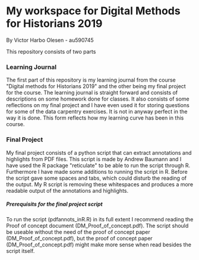 # My workspace for Digital Methods for Historians 2019
By Victor Harbo Olesen - au590745

This repository consists of two parts

### Learning Journal
The first part of this repository is my learning journal from the course "Digital methods for Historians 2019" and the other being my final project for the course. The learning journal is straight forward and consists of descriptions on some homework done for classes. It also consists of some reflections on my final project and I have even used it for storing questions for some of the data carpentry exercises. It is not in anyway perfect in the way it is done. This form reflects how my learning curve has been in this course.

### Final Project
My final project consists of a python script that can extract annotations and highlights from PDF files. This script is made by Andrew Baumann and I have used the R package "reticulate" to be able to run the script through R. Furthermore I have made some additions to running the script in R. Before the script gave some spaces and tabs, which could disturb the reading of the output. My R script is removing these whitespaces and produces a more readable output of the annotations and highlights.

##### Prerequisits for the final project script 
To run the script (pdfannots_inR.R) in its full extent I recommend reading the Proof of concept document (DM_Proof_of_concept.pdf). The script should be useable without the need of the proof of concept paper (DM_Proof_of_concept.pdf), but the proof of concept paper (DM_Proof_of_concept.pdf) might make more sense when read besides the script itself.


